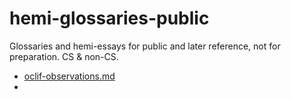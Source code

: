 # hemi-glossaries-public
Glossaries and hemi-essays for public and later reference, not for preparation. CS &amp; non-CS.

* [oclif-observations.md](oclif/oclif-observations.md)
*
